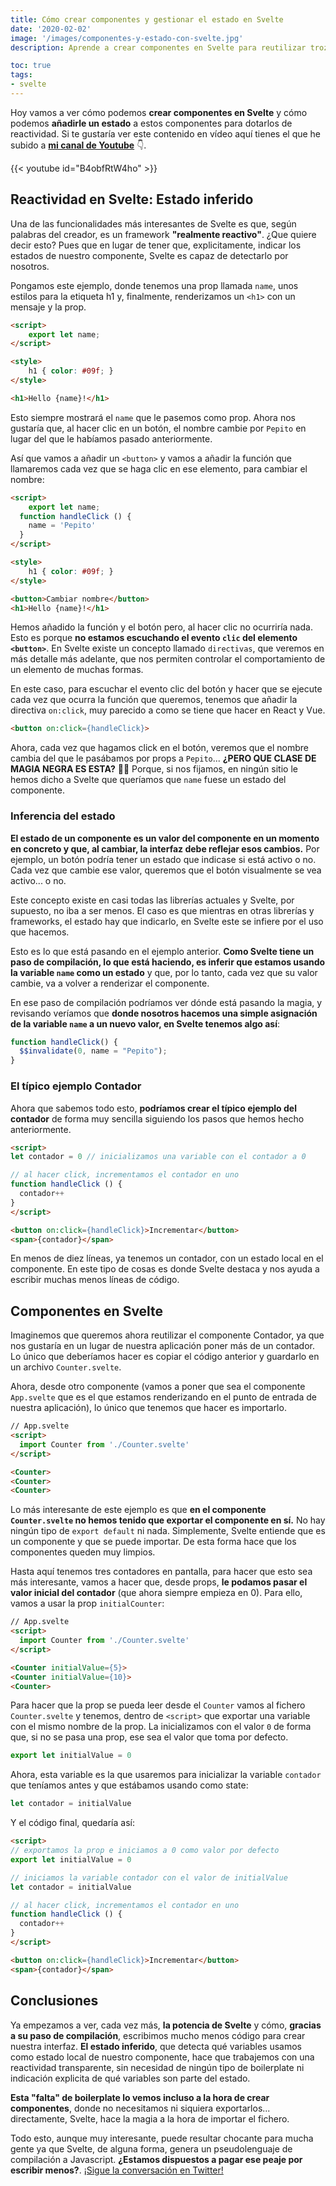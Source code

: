 ```yaml
---
title: Cómo crear componentes y gestionar el estado en Svelte
date: '2020-02-02'
image: '/images/componentes-y-estado-con-svelte.jpg'
description: Aprende a crear componentes en Svelte para reutilizar trozos de tu interfaz y a gestionar el estado de los mismos para tener reactividad.

toc: true
tags:
- svelte
---
```


Hoy vamos a ver cómo podemos **crear componentes en Svelte** y cómo podemos **añadirle un estado** a estos componentes para dotarlos de reactividad. Si te gustaría ver este contenido en vídeo aquí tienes el que he subido a [**mi canal de Youtube**](https://www.youtube.com/watch?v=B4obfRtW4ho) 👇.

{{< youtube id="B4obfRtW4ho" >}}

## Reactividad en Svelte: Estado inferido

Una de las funcionalidades más interesantes de Svelte es que, según palabras del creador, es un framework **"realmente reactivo"**. ¿Que quiere decir esto? Pues que en lugar de tener que, explicitamente, indicar los estados de nuestro componente, Svelte es capaz de detectarlo por nosotros.

Pongamos este ejemplo, donde tenemos una prop llamada `name`, unos estilos para la etiqueta h1 y, finalmente, renderizamos un `<h1>` con un mensaje y la prop.

```html
<script>
	export let name;
</script>

<style>
	h1 { color: #09f; }
</style>

<h1>Hello {name}!</h1>
```

Esto siempre mostrará el `name` que le pasemos como prop. Ahora nos gustaría que, al hacer clic en un botón, el nombre cambie por `Pepito` en lugar del que le habíamos pasado anteriormente.

Así que vamos a añadir un `<button>` y vamos a añadir la función que llamaremos cada vez que se haga clic en ese elemento, para cambiar el nombre:

```html {hl_lines=["3-5",12]}
<script>
	export let name;
  function handleClick () {
    name = 'Pepito'
  }
</script>

<style>
	h1 { color: #09f; }
</style>

<button>Cambiar nombre</button>
<h1>Hello {name}!</h1>
```

Hemos añadido la función y el botón pero, al hacer clic no ocurriría nada. Esto es porque **no estamos escuchando el evento `clic` del elemento `<button>`**. En Svelte existe un concepto llamado `directivas`, que veremos en más detalle más adelante, que nos permiten controlar el comportamiento de un elemento de muchas formas.

En este caso, para escuchar el evento clic del botón y hacer que se ejecute cada vez que ocurra la función que queremos, tenemos que añadir la directiva `on:click`, muy parecido a como se tiene que hacer en React y Vue.

```html
<button on:click={handleClick}>
```

Ahora, cada vez que hagamos click en el botón, veremos que el nombre cambia del que le pasábamos por props a `Pepito`... **¿PERO QUE CLASE DE MAGIA NEGRA ES ESTA?** 🧙‍♂️ Porque, si nos fijamos, en ningún sitio le hemos dicho a Svelte que queríamos que `name` fuese un estado del componente.

### Inferencia del estado

**El estado de un componente es un valor del componente en un momento en concreto y que, al cambiar, la interfaz debe reflejar esos cambios.** Por ejemplo, un botón podría tener un estado que indicase si está activo o no. Cada vez que cambie ese valor, queremos que el botón visualmente se vea activo... o no.

Este concepto existe en casi todas las librerías actuales y Svelte, por supuesto, no iba a ser menos. El caso es que mientras en otras librerías y frameworks, el estado hay que indicarlo, en Svelte este se infiere por el uso que hacemos.

Esto es lo que está pasando en el ejemplo anterior. **Como Svelte tiene un paso de compilación, lo que está haciendo, es inferir que estamos usando la variable `name` como un estado** y que, por lo tanto, cada vez que su valor cambie, va a volver a renderizar el componente.

En ese paso de compilación podríamos ver dónde está pasando la magia, y revisando veríamos que **donde nosotros hacemos una simple asignación de la variable `name` a un nuevo valor, en Svelte tenemos algo así**:

```javascript
function handleClick() {
  $$invalidate(0, name = "Pepito");
}
```

### El típico ejemplo Contador

Ahora que sabemos todo esto, **podríamos crear el típico ejemplo del contador** de forma muy sencilla siguiendo los pasos que hemos hecho anteriormente.

```html
<script>
let contador = 0 // inicializamos una variable con el contador a 0

// al hacer click, incrementamos el contador en uno
function handleClick () {
  contador++
}
</script>

<button on:click={handleClick}>Incrementar</button>
<span>{contador}</span>
```

En menos de diez líneas, ya tenemos un contador, con un estado local en el componente. En este tipo de cosas es donde Svelte destaca y nos ayuda a escribir muchas menos líneas de código.

## Componentes en Svelte

Imaginemos que queremos ahora reutilizar el componente Contador, ya que nos gustaría en un lugar de nuestra aplicación poner más de un contador. Lo único que deberíamos hacer es copiar el código anterior y guardarlo en un archivo `Counter.svelte`.

Ahora, desde otro componente (vamos a poner que sea el componente `App.svelte` que es el que estamos renderizando en el punto de entrada de nuestra aplicación), lo único que tenemos que hacer es importarlo.

```html 
// App.svelte
<script>
  import Counter from './Counter.svelte'
</script>

<Counter>
<Counter>
<Counter>
```

Lo más interesante de este ejemplo es que **en el componente `Counter.svelte` no hemos tenido que exportar el componente en sí.** No hay ningún tipo de `export default` ni nada. Simplemente, Svelte entiende que es un componente y que se puede importar. De esta forma hace que los componentes queden muy limpios.

Hasta aquí tenemos tres contadores en pantalla, para hacer que esto sea más interesante, vamos a hacer que, desde props, **le podamos pasar el valor inicial del contador** (que ahora siempre empieza en 0). Para ello, vamos a usar la prop `initialCounter`:

```html {hl_lines=["6-8"]}
// App.svelte
<script>
  import Counter from './Counter.svelte'
</script>

<Counter initialValue={5}>
<Counter initialValue={10}>
<Counter>
```

Para hacer que la prop se pueda leer desde el `Counter` vamos al fichero `Counter.svelte` y tenemos, dentro de `<script>` que exportar una variable con el mismo nombre de la prop. La inicializamos con el valor `0` de forma que, si no se pasa una prop, ese sea el valor que toma por defecto.

```javascript
export let initialValue = 0
```

Ahora, esta variable es la que usaremos para inicializar la variable `contador` que teníamos antes y que estábamos usando como state:

```javascript
let contador = initialValue
```

Y el código final, quedaría así:

```html
<script>
// exportamos la prop e iniciamos a 0 como valor por defecto
export let initialValue = 0

// iniciamos la variable contador con el valor de initialValue
let contador = initialValue

// al hacer click, incrementamos el contador en uno
function handleClick () {
  contador++
}
</script>

<button on:click={handleClick}>Incrementar</button>
<span>{contador}</span>
```

## Conclusiones

Ya empezamos a ver, cada vez más, **la potencia de Svelte** y cómo, **gracias a su paso de compilación**, escribimos mucho menos código para crear nuestra interfaz. **El estado inferido**, que detecta qué variables usamos como estado local de nuestro componente, hace que trabajemos con una reactividad transparente, sin necesidad de ningún tipo de boilerplate ni indicación explicita de qué variables son parte del estado.

**Esta "falta" de boilerplate lo vemos incluso a la hora de crear componentes**, donde no necesitamos ni siquiera exportarlos... directamente, Svelte, hace la magia a la hora de importar el fichero.

Todo esto, aunque muy interesante, puede resultar chocante para mucha gente ya que Svelte, de alguna forma, genera un pseudolenguaje de compilación a Javascript. **¿Estamos dispuestos a pagar ese peaje por escribir menos?**. [¡Sigue la conversación en Twitter!](https://twitter.com/intent/tweet?text=%22C%C3%B3mo%20crear%20componentes%20y%20gestionar%20el%20estado%20en%20Svelte%22%20por%20@midudev&url=https://midu.dev/componentes-y-estado-en-svelte/)
